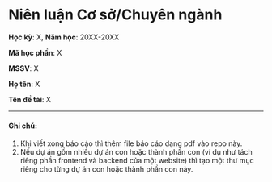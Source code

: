 # Niên luận Cơ sở/Chuyên ngành

**Học kỳ**: X, **Năm học**: 20XX-20XX

**Mã học phần**: X

**MSSV**: X

**Họ tên**: X

**Tên đề tài**: X

---

#### Ghi chú:

1. Khi viết xong báo cáo thì thêm file báo cáo dạng pdf vào repo này.
2. Nếu dự án gồm nhiều dự án con hoặc thành phần con (ví dụ như tách riêng phần frontend và backend của một website) thì tạo một thư mục riêng cho từng dự án con hoặc thành phần con này.
